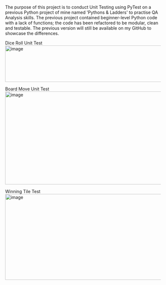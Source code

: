 The purpose of this project is to conduct Unit Testing using PyTest on a previous Python project of mine named 'Pythons & Ladders' to practise QA Analysis skills. The previous project contained beginner-level Python code with a lack of functions; the code has been refactored to be modular, clean and testable. The previous version will still be available on my GitHub to showcase the differences.

Dice Roll Unit Test
<img width="608" height="118" alt="image" src="https://github.com/user-attachments/assets/f3cf88f5-3411-4ce8-8c38-f18d32392faa" />

Board Move Unit Test
<img width="1070" height="301" alt="image" src="https://github.com/user-attachments/assets/e64aa159-59f1-470a-81b1-cae161b20380" />

Winning Tile Test
<img width="714" height="278" alt="image" src="https://github.com/user-attachments/assets/13bedd99-2ed0-4078-8a5d-ad8c4b34d457" />
